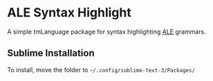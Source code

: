 # ALE Syntax Highlight

A simple tmLanguage package for syntax highlighting [ALE](http://www.cs.toronto.edu/~gpenn/ale.html) grammars.

## Sublime Installation

To install, move the folder to `~/.config/sublime-text-3/Packages/`
